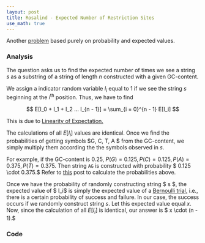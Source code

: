 ```yaml
---
layout: post
title: Rosalind - Expected Number of Restriction Sites
use_math: true
---
```


Another [problem](http://rosalind.info/problems/eval/) based purely on probability and expected values.

### Analysis
The question asks us to find the expected number of times we see a string $s$ as a substring of a string of length $n$ constructed with a given GC-content.

We assign a indicator random variable $I_i$ equal to $1$ if we see the string $s$ beginning at the $i^{\text{th}}$ position. Thus, we have to find

$$ E[I_0 + I_1 + I_2 ... I_{n - 1}] = \sum_{i = 0}^{n - 1} E[I_i] $$

This is due to [Linearity of Expectation.](https://brilliant.org/wiki/linearity-of-expectation/)

The calculations of all $E[I_i]$ values are identical. Once we find the probabilities of getting symbols $G, C, T, A $ from the GC-content, we simply multiply them according the the symbols observed in $s.$

For example, if the GC-content is $0.25$, $P(G) = 0.125, P(C) = 0.125, P(A) = 0.375, P(T) = 0.375.$ Then string `AG` is constructed with probability $ 0.125 \cdot 0.375.$ Refer to [this](http://adijo.github.io/2016/01/21/rosalind-matching-random-motifs/) post to calculate the probabilities above.

Once we have the probability of randomly constructing string $ s $, the expected value of $ I_i$ is simply the expected value of a [Bernoulli trial,](https://en.wikipedia.org/wiki/Bernoulli_trial) i.e., there is a certain probability of success and failure. In our case, the success occurs if we randomly construct string $s.$ Let this expected value equal $x.$ Now, since the calculation of all $E[I_i]$ is identical, our answer is $ x \cdot (n - 1).$

### Code
<script src="https://gist.github.com/adijo/c4d3e475ee0a39797533.js"></script>

